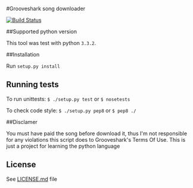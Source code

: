 #Grooveshark song downloader

[![Build Status](https://travis-ci.org/PierreRambaud/groove-dl.png?branch=develop)](https://travis-ci.org/PierreRambaud/groove-dl)

##Supported python version

This tool was test with python `3.3.2`.

##Installation

Run `setup.py install`

## Running tests

To run unittests:
`$ ./setup.py test`
or
`$ nosetests`

To check code style:
`$ ./setup.py pep8`
or
`$ pep8 ./`

##Disclamer

You must have paid the song before download it, thus I'm not responsible for any violations this script does to Grooveshark's Terms Of Use.
This is just a project for learning the python language


## License
   See [LICENSE.md](LICENSE.md) file
